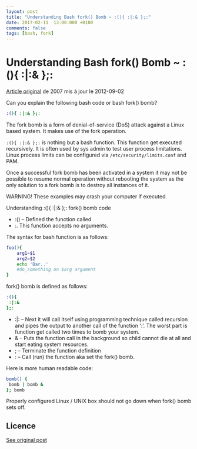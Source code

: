 ```yaml
---
layout: post
title: "Understanding Bash fork() Bomb ~ :(){ :|:& };:"
date: 2017-02-11  13:00:000 +0100
comments: false
tags: [bash, fork]
---
```


# Understanding Bash fork() Bomb ~ :(){ :|:& };:

[Article original](https://www.cyberciti.biz/faq/understanding-bash-fork-bomb/) de 2007 mis à jour le 2012-09-02

Can you explain the following bash code or bash fork() bomb?

```bash
:(){ :|:& };:
```

The fork bomb is a form of denial-of-service (DoS) attack against a Linux based system.
It makes use of the fork operation.

`:(){ :|:& };:` is nothing but a bash function.
This function get executed recursively.
It is often used by sys admin to test user process limitations.
Linux process limits can be configured via `/etc/security/limits.conf` and PAM.

Once a successful fork bomb has been activated in a system it may not be possible to resume normal operation without rebooting the system as the only solution to a fork bomb is to destroy all instances of it.

WARNING! These examples may crash your computer if executed.

Understanding :(){ :|:& };: fork() bomb code

- :() – Defined the function called
- :. This function accepts no arguments.

The syntax for bash function is as follows:

```bash
foo(){
    arg1=$1
    arg2=$2
    echo 'Bar..'
    #do_something on $arg argument
}
```

fork() bomb is defined as follows:

```bash
:(){
 :|:&
};:
```

- :|: – Next it will call itself using programming technique called recursion and pipes the output to another call of the function ‘:’. The worst part is function get called two times to bomb your system.
- & – Puts the function call in the background so child cannot die at all and start eating system resources.
- ; – Terminate the function definition
- : – Call (run) the function aka set the fork() bomb.

Here is more human readable code:

```bash
bomb() { 
 bomb | bomb &
}; bomb
```

Properly configured Linux / UNIX box should not go down when fork() bomb sets off.


## Licence

[See original post](https://www.cyberciti.biz/faq/understanding-bash-fork-bomb/)
